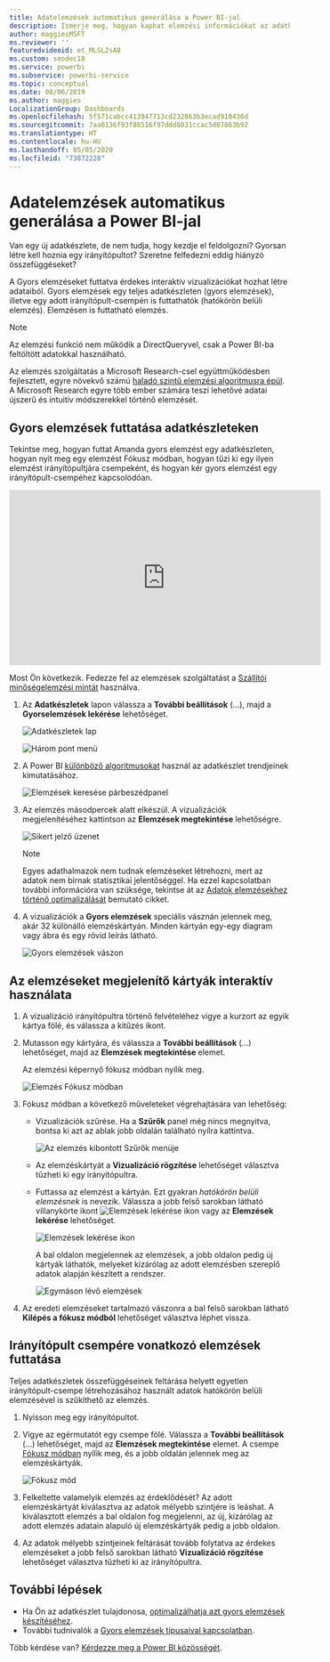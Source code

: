 ```yaml
---
title: Adatelemzések automatikus generálása a Power BI-jal
description: Ismerje meg, hogyan kaphat elemzési információkat az adatkészletekről és az irányítópult-fájlokról.
author: maggiesMSFT
ms.reviewer: ''
featuredvideoid: et_MLSL2sA8
ms.custom: seodec18
ms.service: powerbi
ms.subservice: powerbi-service
ms.topic: conceptual
ms.date: 08/06/2019
ms.author: maggies
LocalizationGroup: Dashboards
ms.openlocfilehash: 5f571cabcc413947713cd232863b3ecad910436d
ms.sourcegitcommit: 7aa0136f93f88516f97ddd8031ccac5d07863b92
ms.translationtype: HT
ms.contentlocale: hu-HU
ms.lasthandoff: 05/05/2020
ms.locfileid: "73872228"
---
```

# <a name="generate-data-insights-automatically-with-power-bi"></a>Adatelemzések automatikus generálása a Power BI-jal
Van egy új adatkészlete, de nem tudja, hogy kezdje el feldolgozni?  Gyorsan létre kell hoznia egy irányítópultot?  Szeretne felfedezni eddig hiányzó összefüggéseket?

A Gyors elemzéseket futtatva érdekes interaktív vizualizációkat hozhat létre adataiból. Gyors elemzések egy teljes adatkészleten (gyors elemzések), illetve egy adott irányítópult-csempén is futtathatók (hatókörön belüli elemzés). Elemzésen is futtatható elemzés.

> [!NOTE]
> Az elemzési funkció nem működik a DirectQueryvel, csak a Power BI-ba feltöltött adatokkal használható.
> 

Az elemzés szolgáltatás a Microsoft Research-csel együttműködésben fejlesztett, egyre növekvő számú [haladó szintű elemzési algoritmusra épül](service-insight-types.md). A Microsoft Research egyre több ember számára teszi lehetővé adatai újszerű és intuitív módszerekkel történő elemzését.

## <a name="run-quick-insights-on-a-dataset"></a>Gyors elemzések futtatása adatkészleteken
Tekintse meg, hogyan futtat Amanda gyors elemzést egy adatkészleten, hogyan nyit meg egy elemzést Fókusz módban, hogyan tűzi ki egy ilyen elemzést irányítópultjára csempeként, és hogyan kér gyors elemzést egy irányítópult-csempéhez kapcsolódóan.

<iframe width="560" height="315" src="https://www.youtube.com/embed/et_MLSL2sA8" frameborder="0" allowfullscreen></iframe>


Most Ön következik. Fedezze fel az elemzések szolgáltatást a [Szállítói minőségelemzési mintát](sample-supplier-quality.md) használva.

1. Az **Adatkészletek** lapon válassza a **További beállítások** (...), majd a **Gyorselemzések lekérése** lehetőséget.
   
    ![Adatkészletek lap](media/service-insights/power-bi-ellipses.png)
   
    ![Három pont menü](media/service-insights/power-bi-tab.png)
2. A Power BI [különböző algoritmusokat](service-insight-types.md) használ az adatkészlet trendjeinek kimutatásához.
   
    ![Elemzések keresése párbeszédpanel](media/service-insights/pbi_autoinsightssearching.png)
3. Az elemzés másodpercek alatt elkészül.  A vizualizációk megjelenítéséhez kattintson az **Elemzések megtekintése** lehetőségre.
   
    ![Sikert jelző üzenet](media/service-insights/pbi_autoinsightsuccess.png)
   
    > [!NOTE]
    > Egyes adathalmazok nem tudnak elemzéseket létrehozni, mert az adatok nem bírnak statisztikai jelentőséggel.  Ha ezzel kapcsolatban további információra van szüksége, tekintse át az [Adatok elemzésekhez történő optimalizálását](service-insights-optimize.md) bemutató cikket.
    > 
    
4. A vizualizációk a **Gyors elemzések** speciális vásznán jelennek meg, akár 32 különálló elemzéskártyán. Minden kártyán egy-egy diagram vagy ábra és egy rövid leírás látható.
   
    ![Gyors elemzések vászon](media/service-insights/power-bi-insights.png)

## <a name="interact-with-the-insight-cards"></a>Az elemzéseket megjelenítő kártyák interaktív használata

1. A vizualizáció irányítópultra történő felvételéhez vigye a kurzort az egyik kártya fölé, és válassza a kitűzés ikont.

2. Mutasson egy kártyára, és válassza a **További beállítások** (...) lehetőséget, majd az **Elemzések megtekintése** elemet. 

    Az elemzési képernyő fókusz módban nyílik meg.
   
    ![Elemzés Fókusz módban](media/service-insights/power-bi-insight-focus.png)
3. Fókusz módban a következő műveleteket végrehajtására van lehetőség:
   
   * Vizualizációk szűrése. Ha a **Szűrők** panel még nincs megnyitva, bontsa ki azt az ablak jobb oldalán található nyílra kattintva.

       ![Az elemzés kibontott Szűrők menüje](media/service-insights/power-bi-insights-filter-new.png)
   * Az elemzéskártyát a **Vizualizáció rögzítése** lehetőséget választva tűzheti ki egy irányítópultra.
   * Futtassa az elemzést a kártyán. Ezt gyakran *hatókörön belüli elemzésnek* is nevezik. Válassza a jobb felső sarokban látható villanykörte ikont ![Elemzések lekérése ikon](media/service-insights/power-bi-bulb-icon.png) vagy az **Elemzések lekérése** lehetőséget.
     
       ![Elemzések lekérése ikon](media/service-insights/pbi-autoinsights-tile.png)
     
     A bal oldalon megjelennek az elemzések, a jobb oldalon pedig új kártyák láthatók, melyeket kizárólag az adott elemzésben szereplő adatok alapján készített a rendszer.
     
       ![Egymáson lévő elemzések](media/service-insights/power-bi-insights-on-insights-new.png)
4. Az eredeti elemzéseket tartalmazó vászonra a bal felső sarokban látható **Kilépés a fókusz módból** lehetőséget választva léphet vissza.

## <a name="run-insights-on-a-dashboard-tile"></a>Irányítópult csempére vonatkozó elemzések futtatása
Teljes adatkészletek összefüggéseinek feltárása helyett egyetlen irányítópult-csempe létrehozásához használt adatok hatókörön belüli elemzésével is szűkíthető az elemzés. 

1. Nyisson meg egy irányítópultot.
2. Vigye az egérmutatót egy csempe fölé. Válassza a **További beállítások** (...) lehetőséget, majd az **Elemzések megtekintése** elemet. A csempe [Fókusz módban](service-focus-mode.md) nyílik meg, és a jobb oldalán jelennek meg az elemzéskártyák.    
   
    ![Fókusz mód](media/service-insights/pbi-insights-tile.png)    
3. Felkeltette valamelyik elemzés az érdeklődését? Az adott elemzéskártyát kiválasztva az adatok mélyebb szintjére is leáshat. A kiválasztott elemzés a bal oldalon fog megjelenni, az új, kizárólag az adott elemzés adatain alapuló új elemzéskártyák pedig a jobb oldalon.    
4. Az adatok mélyebb szintjeinek feltárását tovább folytatva az érdekes elemzéseket a jobb felső sarokban látható **Vizualizáció rögzítése** lehetőséget választva tűzheti ki az irányítópultra.

## <a name="next-steps"></a>További lépések
- Ha Ön az adatkészlet tulajdonosa, [optimalizálhatja azt gyors elemzések készítéséhez](service-insights-optimize.md).
- További tudnivalók a [Gyors elemzések típusaival kapcsolatban](service-insight-types.md).

Több kérdése van? [Kérdezze meg a Power BI közösségét](https://community.powerbi.com/).

